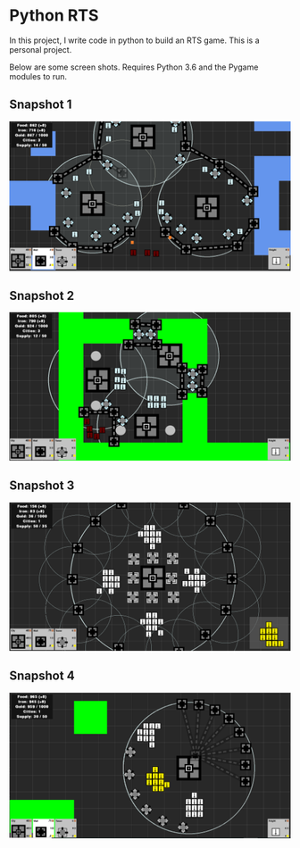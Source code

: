 # Python RTS
In this project, I write code in python to build an RTS game. This is a personal project.

Below are some screen shots. Requires Python 3.6 and the Pygame modules to run.

## Snapshot 1

<p align="center">
	<img src="readme_files/Python_RTS_Siege.png"></img>
</p>

## Snapshot 2

<p align="center">
	<img src="readme_files/Python_RTS_Prison.png"></img>
</p>


## Snapshot 3

<p align="center">
	<img src="readme_files/Python_RTS_Territory.png"></img>
</p>


## Snapshot 4

<p align="center">
	<img src="readme_files/Python_RTS_Walls.png"></img>
</p>
